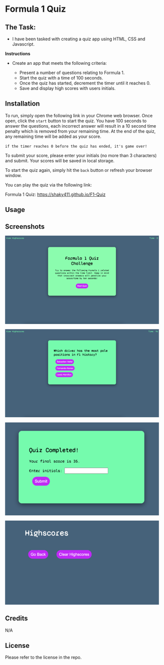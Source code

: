 # Formula 1 Quiz

## The Task:

* I have been tasked with creating a quiz app using HTML, CSS and Javascript.

**Instructions**

* Create an app that meets the following criteria:

    * Present a number of questions relating to Formula 1.
    * Start the quiz with a time of 100 seconds.
    * Once the quiz has started, decrement the timer until it reaches 0.
    * Save and display high scores with users initials.

## Installation

To run, simply open the following link in your Chrome web browser. Once open, click the `start` button to start the quiz. You have 100 seconds to answer the questions, each incorrect answer will result in a 10 second time penalty which is removed from your remaining time. At the end of the quiz, any remaining time will be added as your score.

`if the timer reaches 0 before the quiz has ended, it's game over!`

To submit your score, please enter your initials (no more than 3 characters) and submit. Your scores will be saved in local storage.

To start the quiz again, simply hit the `back` button or refresh your browser window.

You can play the quiz via the following link:

Formula 1 Quiz: https://shaky411.github.io/F1-Quiz


## Usage


## Screenshots

![Alt text](assets/images/SCR-20230117-ux7.png)

![Alt text](assets/images/SCR-20230117-uxc.png)

![Alt text](assets/images/SCR-20230117-uxl.png)

![Alt text](assets/images/SCR-20230117-uxq.png)

## Credits

N/A

## License

Please refer to the license in the repo.
